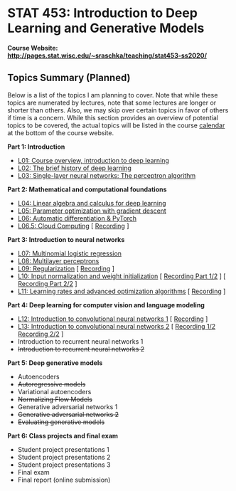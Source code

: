 # STAT 453: Introduction to Deep Learning and Generative Models

**Course Website: http://pages.stat.wisc.edu/~sraschka/teaching/stat453-ss2020/**


## Topics Summary (Planned)

Below is a list of the topics I am planning to cover. Note that while these topics are numerated by lectures, note that some lectures are longer or shorter than others. Also, we may skip over certain topics in favor of others if time is a concern. While this section provides an overview of potential topics to be covered, the actual topics will be listed in the course [calendar](http://pages.stat.wisc.edu/~sraschka/teaching/stat453-ss2020/#calendar) at the bottom of the course website.



**Part 1: Introduction**
- [L01: Course overview, introduction to deep learning](L01-intro)
- [L02: The brief history of deep learning](L02-dl-history)
- [L03: Single-layer neural networks: The perceptron algorithm](L03-perceptron)

**Part 2: Mathematical and computational foundations**
- [L04: Linear algebra and calculus for deep learning](L04-linalg)
- [L05: Parameter optimization with gradient descent](L05-grad-descent)
- [L06: Automatic differentiation & PyTorch](L06-pytorch)
- [L06.5: Cloud Computing](L06-pytorch) [ [Recording](https://www.youtube.com/watch?v=9eH1SAs8K3o&t) ]


**Part 3: Introduction to neural networks**
- [L07: Multinomial logistic regression](L07-logistic)
- [L08: Multilayer perceptrons](L08-mlp)
- [L09: Regularization](L09-regularization) [ [Recording](https://www.youtube.com/watch?v=KwaxQKiLkFY) ]
- [L10: Input normalization and weight initialization](L10_norm-and-init) [ [Recording Part 1/2](https://www.youtube.com/watch?v=QQD9Y2FiotQ) ]  [ [Recording Part 2/2](https://www.youtube.com/watch?v=H_hrdUUrjho) ]
- [L11: Learning rates and advanced optimization algorithms](L11-optim) [ [Recording](https://www.youtube.com/watch?v=MyWwxEHC5zE) ]

**Part 4: Deep learning for computer vision and language modeling**
- [L12: Introduction to convolutional neural networks 1](L12-cnns) [ [Recording](https://www.youtube.com/watch?v=7ftuaShIzhc) ]
- [L13: Introduction to convolutional neural networks 2](L13-cnns-part2) [ [Recording 1/2](https://www.youtube.com/watch?v=mZmyp0JjH6s) [Recording 2/2](https://www.youtube.com/watch?v=ji05GxulVuY) ]
- Introduction to recurrent neural networks 1
- ~~Introduction to recurrent neural networks 2~~

**Part 5: Deep generative models**
- Autoencoders
- ~~Autoregressive models~~
- Variational autoencoders
- ~~Normalizing Flow Models~~
- Generative adversarial networks 1
- ~~Generative adversarial networks 2~~
- ~~Evaluating generative models~~

**Part 6: Class projects and final exam**
- Student project presentations 1
- Student project presentations 2
- Student project presentations 3
- Final exam
- Final report (online submission)
